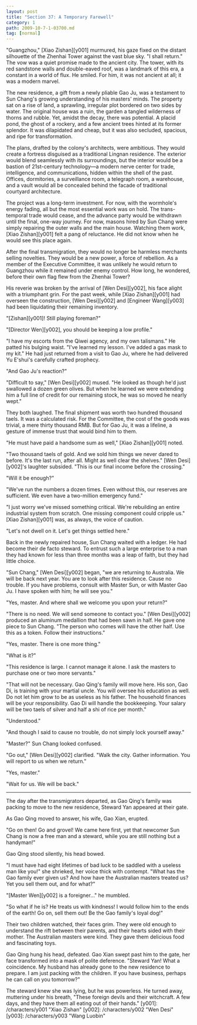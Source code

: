 ```yaml
---
layout: post
title: "Section 37: A Temporary Farewell"
category: 1
path: 2009-10-7-1-03700.md
tag: [normal]
---
```


"Guangzhou," [Xiao Zishan][y001] murmured, his gaze fixed on the distant silhouette of the Zhenhai Tower against the vast blue sky. "I shall return." The vow was a quiet promise made to the ancient city. The tower, with its red sandstone walls and double-eaved roof, was a landmark of this era, a constant in a world of flux. He smiled. For him, it was not ancient at all; it was a modern marvel.

The new residence, a gift from a newly pliable Gao Ju, was a testament to Sun Chang's growing understanding of his masters' minds. The property sat on a rise of land, a sprawling, irregular plot bordered on two sides by water. The original house was a ruin, the garden a tangled wilderness of thorns and rubble. Yet, amidst the decay, there was potential. A placid pond, the ghost of a rockery, and a few ancient trees hinted at its former splendor. It was dilapidated and cheap, but it was also secluded, spacious, and ripe for transformation.

The plans, drafted by the colony's architects, were ambitious. They would create a fortress disguised as a traditional Lingnan residence. The exterior would blend seamlessly with its surroundings, but the interior would be a bastion of 21st-century technology—a modern nerve center for trade, intelligence, and communications, hidden within the shell of the past. Offices, dormitories, a surveillance room, a telegraph room, a warehouse, and a vault would all be concealed behind the facade of traditional courtyard architecture.

The project was a long-term investment. For now, with the wormhole's energy fading, all but the most essential work was on hold. The trans-temporal trade would cease, and the advance party would be withdrawn until the final, one-way journey. For now, masons hired by Sun Chang were simply repairing the outer walls and the main house. Watching them work, [Xiao Zishan][y001] felt a pang of reluctance. He did not know when he would see this place again.

After the final transmigration, they would no longer be harmless merchants selling novelties. They would be a new power, a force of rebellion. As a member of the Executive Committee, it was unlikely he would return to Guangzhou while it remained under enemy control. How long, he wondered, before their own flag flew from the Zhenhai Tower?

His reverie was broken by the arrival of [Wen Desi][y002], his face alight with a triumphant grin. For the past week, while [Xiao Zishan][y001] had overseen the construction, [Wen Desi][y002] and [Engineer Wang][y003] had been liquidating their remaining inventory.

"[Zishan][y001]! Still playing foreman?"

"[Director Wen][y002], you should be keeping a low profile."

"I have my escorts from the Qiwei agency, and my own talismans." He patted his bulging waist. "I've learned my lesson. I've added a gas mask to my kit." He had just returned from a visit to Gao Ju, where he had delivered Yu E'shui's carefully crafted prophecy.

"And Gao Ju's reaction?"

"Difficult to say," [Wen Desi][y002] mused. "He looked as though he'd just swallowed a dozen green olives. But when he learned we were extending him a full line of credit for our remaining stock, he was so moved he nearly wept."

They both laughed. The final shipment was worth two hundred thousand taels. It was a calculated risk. For the Committee, the cost of the goods was trivial, a mere thirty thousand RMB. But for Gao Ju, it was a lifeline, a gesture of immense trust that would bind him to them.

"He must have paid a handsome sum as well," [Xiao Zishan][y001] noted.

"Two thousand taels of gold. And we sold him things we never dared to before. It's the last run, after all. Might as well clear the shelves." [Wen Desi][y002]'s laughter subsided. "This is our final income before the crossing."

"Will it be enough?"

"We've run the numbers a dozen times. Even without this, our reserves are sufficient. We even have a two-million emergency fund."

"I just worry we've missed something critical. We're rebuilding an entire industrial system from scratch. One missing component could cripple us." [Xiao Zishan][y001] was, as always, the voice of caution.

"Let's not dwell on it. Let's get things settled here."

Back in the newly repaired house, Sun Chang waited with a ledger. He had become their de facto steward. To entrust such a large enterprise to a man they had known for less than three months was a leap of faith, but they had little choice.

"Sun Chang," [Wen Desi][y002] began, "we are returning to Australia. We will be back next year. You are to look after this residence. Cause no trouble. If you have problems, consult with Master Sun, or with Master Gao Ju. I have spoken with him; he will see you."

"Yes, master. And where shall we welcome you upon your return?"

"There is no need. We will send someone to contact you." [Wen Desi][y002] produced an aluminum medallion that had been sawn in half. He gave one piece to Sun Chang. "The person who comes will have the other half. Use this as a token. Follow their instructions."

"Yes, master. There is one more thing."

"What is it?"

"This residence is large. I cannot manage it alone. I ask the masters to purchase one or two more servants."

"That will not be necessary. Gao Qing's family will move here. His son, Gao Di, is training with your martial uncle. You will oversee his education as well. Do not let him grow to be as useless as his father. The household finances will be your responsibility. Gao Di will handle the bookkeeping. Your salary will be two taels of silver and half a shi of rice per month."

"Understood."

"And though I said to cause no trouble, do not simply lock yourself away."

"Master?" Sun Chang looked confused.

"Go out," [Wen Desi][y002] clarified. "Walk the city. Gather information. You will report to us when we return."

"Yes, master."

"Wait for us. We will be back."

***

The day after the transmigrators departed, as Gao Qing's family was packing to move to the new residence, Steward Yan appeared at their gate.

As Gao Qing moved to answer, his wife, Gao Xian, erupted.

"Go on then! Go and grovel! We came here first, yet that newcomer Sun Chang is now a free man and a steward, while you are still nothing but a handyman!"

Gao Qing stood silently, his head bowed.

"I must have had eight lifetimes of bad luck to be saddled with a useless man like you!" she shrieked, her voice thick with contempt. "What has the Gao family ever given us? And how have the Australian masters treated us? Yet you sell them out, and for what?"

"[Master Wen][y002] is a foreigner..." he mumbled.

"So what if he is? He treats us with kindness! I would follow him to the ends of the earth! Go on, sell them out! Be the Gao family's loyal dog!"

Their two children watched, their faces grim. They were old enough to understand the rift between their parents, and their hearts sided with their mother. The Australian masters were kind. They gave them delicious food and fascinating toys.

Gao Qing hung his head, defeated. Gao Xian swept past him to the gate, her face transformed into a mask of polite deference. "Steward Yan! What a coincidence. My husband has already gone to the new residence to prepare. I am just packing with the children. If you have business, perhaps he can call on you tomorrow?"

The steward knew she was lying, but he was powerless. He turned away, muttering under his breath, "These foreign devils and their witchcraft. A few days, and they have them all eating out of their hands."
[y001]: /characters/y001 "Xiao Zishan"
[y002]: /characters/y002 "Wen Desi"
[y003]: /characters/y003 "Wang Luobin"